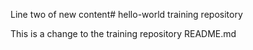 
Line two of new content# hello-world
training repository

This is a change to the training repository README.md
